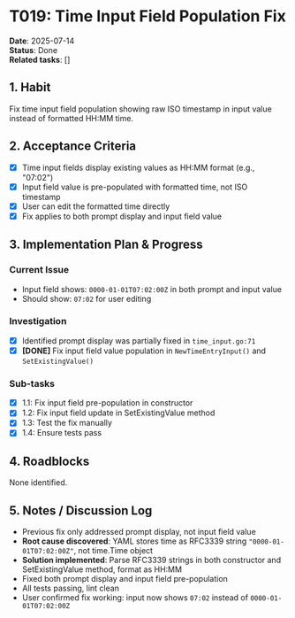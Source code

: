 # T019: Time Input Field Population Fix

**Date**: 2025-07-14  
**Status**: Done  
**Related tasks**: []

## 1. Habit

Fix time input field population showing raw ISO timestamp in input value instead of formatted HH:MM time.

## 2. Acceptance Criteria

- [x] Time input fields display existing values as HH:MM format (e.g., "07:02")
- [x] Input field value is pre-populated with formatted time, not ISO timestamp
- [x] User can edit the formatted time directly
- [x] Fix applies to both prompt display and input field value

## 3. Implementation Plan & Progress

### Current Issue
- Input field shows: `0000-01-01T07:02:00Z` in both prompt and input value
- Should show: `07:02` for user editing

### Investigation
- [x] Identified prompt display was partially fixed in `time_input.go:71`
- [x] **[DONE]** Fix input field value population in `NewTimeEntryInput()` and `SetExistingValue()`

### Sub-tasks
- [x] 1.1: Fix input field pre-population in constructor
- [x] 1.2: Fix input field update in SetExistingValue method  
- [x] 1.3: Test the fix manually
- [x] 1.4: Ensure tests pass

## 4. Roadblocks

None identified.

## 5. Notes / Discussion Log

- Previous fix only addressed prompt display, not input field value
- **Root cause discovered**: YAML stores time as RFC3339 string `"0000-01-01T07:02:00Z"`, not time.Time object
- **Solution implemented**: Parse RFC3339 strings in both constructor and SetExistingValue method, format as HH:MM
- Fixed both prompt display and input field pre-population
- All tests passing, lint clean
- User confirmed fix working: input now shows `07:02` instead of `0000-01-01T07:02:00Z`